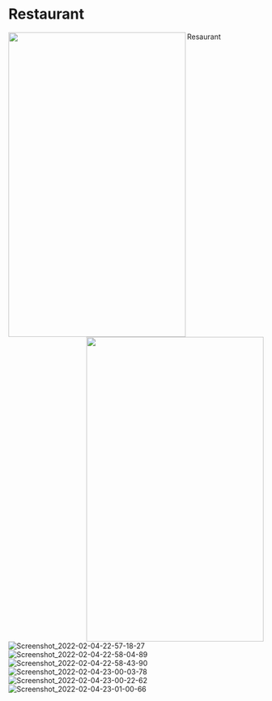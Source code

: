 # Restaurant
Resaurant
<a href="Screenshot_2022-02-04-23-03-08-14"><img src="https://user-images.githubusercontent.com/94074275/152608295-ddab3d7c-411e-4a17-8720-c7553ce7af07.jpg" align="left" height="600" width="350" ></a>
<a href="m2"><img src="https://user-images.githubusercontent.com/94074275/152608643-87a02e81-db9c-48ee-8164-623a5a1b7be5.jpg" align="right" height="600" width="350" ></a> 

![Screenshot_2022-02-04-22-57-18-27](https://user-images.githubusercontent.com/94074275/152608903-9e5a789c-3789-4c55-975f-c97a16736abe.jpg)
![Screenshot_2022-02-04-22-58-04-89](https://user-images.githubusercontent.com/94074275/152609082-e770f3ad-2dc8-4ec3-9da9-3e216402a5c4.jpg)
![Screenshot_2022-02-04-22-58-43-90](https://user-images.githubusercontent.com/94074275/152609153-743d166f-060f-425c-b178-0c8bf7863d58.jpg)
![Screenshot_2022-02-04-23-00-03-78](https://user-images.githubusercontent.com/94074275/152609202-6d053b5a-34df-4432-ba4d-d46bd6b4b8ad.jpg)
![Screenshot_2022-02-04-23-00-22-62](https://user-images.githubusercontent.com/94074275/152609304-ba200c87-8bc9-40b4-bdaf-26d9b1b4085f.jpg)
![Screenshot_2022-02-04-23-01-00-66](https://user-images.githubusercontent.com/94074275/152609378-57ae208d-13e7-462a-98c2-0e2a72f1423f.jpg)
